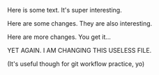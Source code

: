 Here is some text. It's super interesting.

Here are some changes. They are also interesting.

Here are more changes. You get it...

YET AGAIN. I AM CHANGING THIS USELESS FILE.

(It's useful though for git workflow practice, yo)
